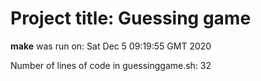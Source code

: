 # Project title: Guessing game
**make** was run on:
Sat Dec  5 09:19:55 GMT 2020

Number of lines of code in guessinggame.sh:
32
